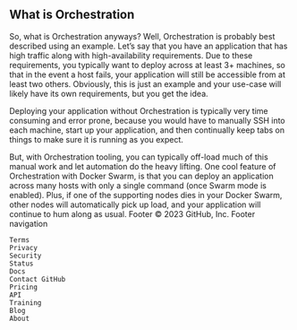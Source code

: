 ## What is Orchestration

So, what is Orchestration anyways? Well, Orchestration is probably best described using an example. Let’s say that you have an application that has high traffic along with high-availability requirements. Due to these requirements, you typically want to deploy across at least 3+ machines, so that in the event a host fails, your application will still be accessible from at least two others. Obviously, this is just an example and your use-case will likely have its own requirements, but you get the idea.

Deploying your application without Orchestration is typically very time consuming and error prone, because you would have to manually SSH into each machine, start up your application, and then continually keep tabs on things to make sure it is running as you expect.

But, with Orchestration tooling, you can typically off-load much of this manual work and let automation do the heavy lifting. One cool feature of Orchestration with Docker Swarm, is that you can deploy an application across many hosts with only a single command (once Swarm mode is enabled). Plus, if one of the supporting nodes dies in your Docker Swarm, other nodes will automatically pick up load, and your application will continue to hum along as usual.
Footer
© 2023 GitHub, Inc.
Footer navigation

    Terms
    Privacy
    Security
    Status
    Docs
    Contact GitHub
    Pricing
    API
    Training
    Blog
    About

